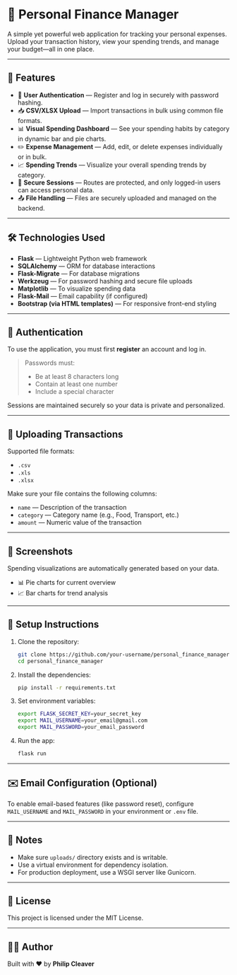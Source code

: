 # 💸 Personal Finance Manager

A simple yet powerful web application for tracking your personal expenses. Upload your transaction history, view your spending trends, and manage your budget—all in one place.

---

## 🚀 Features

- 🔐 **User Authentication** — Register and log in securely with password hashing.
- 📥 **CSV/XLSX Upload** — Import transactions in bulk using common file formats.
- 📊 **Visual Spending Dashboard** — See your spending habits by category in dynamic bar and pie charts.
- ✏️ **Expense Management** — Add, edit, or delete expenses individually or in bulk.
- 📈 **Spending Trends** — Visualize your overall spending trends by category.
- 🧹 **Secure Sessions** — Routes are protected, and only logged-in users can access personal data.
- 📤 **File Handling** — Files are securely uploaded and managed on the backend.

---

## 🛠️ Technologies Used

- **Flask** — Lightweight Python web framework
- **SQLAlchemy** — ORM for database interactions
- **Flask-Migrate** — For database migrations
- **Werkzeug** — For password hashing and secure file uploads
- **Matplotlib** — To visualize spending data
- **Flask-Mail** — Email capability (if configured)
- **Bootstrap (via HTML templates)** — For responsive front-end styling

---

## 🔐 Authentication

To use the application, you must first **register** an account and log in.

> Passwords must:
> - Be at least 8 characters long  
> - Contain at least one number  
> - Include a special character

Sessions are maintained securely so your data is private and personalized.

---

## 📁 Uploading Transactions

Supported file formats:
- `.csv`
- `.xls`
- `.xlsx`

Make sure your file contains the following columns:
- `name` — Description of the transaction  
- `category` — Category name (e.g., Food, Transport, etc.)  
- `amount` — Numeric value of the transaction

---

## 📸 Screenshots

Spending visualizations are automatically generated based on your data.

- 📊 Pie charts for current overview  
- 📈 Bar charts for trend analysis

---

## 🔧 Setup Instructions

1. Clone the repository:
   ```bash
   git clone https://github.com/your-username/personal_finance_manager.git
   cd personal_finance_manager
   ```

2. Install the dependencies:
   ```bash
   pip install -r requirements.txt
   ```

3. Set environment variables:
   ```bash
   export FLASK_SECRET_KEY=your_secret_key
   export MAIL_USERNAME=your_email@gmail.com
   export MAIL_PASSWORD=your_email_password
   ```

4. Run the app:
   ```bash
   flask run
   ```

---

## ✉️ Email Configuration (Optional)

To enable email-based features (like password reset), configure `MAIL_USERNAME` and `MAIL_PASSWORD` in your environment or `.env` file.

---

## 📌 Notes

- Make sure `uploads/` directory exists and is writable.
- Use a virtual environment for dependency isolation.
- For production deployment, use a WSGI server like Gunicorn.

---

## 🧾 License

This project is licensed under the MIT License.

---

## 👨‍💻 Author

Built with ❤️ by **Philip Cleaver**
